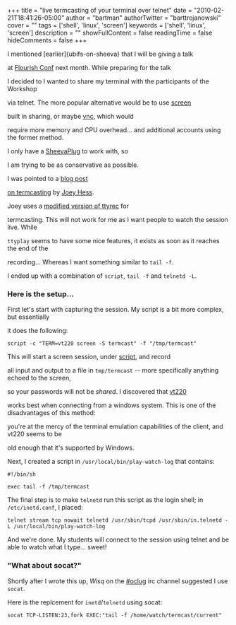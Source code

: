 +++
title = "live termcasting of your terminal over telnet"
date = "2010-02-21T18:41:26-05:00"
author = "bartman"
authorTwitter = "barttrojanowski"
cover = ""
tags = ['shell', 'linux', 'screen']
keywords = ['shell', 'linux', 'screen']
description = ""
showFullContent = false
readingTime = false
hideComments = false
+++

I mentioned [earlier]{ubifs-on-sheeva} that I will be giving a talk 

at [Flourish Conf](http://flourishconf.com/) next month.  While preparing for the talk

I decided to I wanted to share my terminal with the participants of the Workshop

via telnet.  The more popular alternative would be to use [screen](http://en.wikipedia.org/wiki/GNU_Screen)

built in sharing, or maybe [vnc](http://en.wikipedia.org/wiki/Vnc), which would

require more memory and CPU overhead...  and additional accounts using the former method.

I only have a [SheevaPlug](http://en.wikipedia.org/wiki/SheevaPlug) to work with, so

I am trying to be as conservative as possible.



<!--more-->



I was pointed to a [blog post](http://joey.kitenet.net/blog/entry/started_termcasting/)

[on termcasting](http://joey.kitenet.net/termcast/) by [Joey Hess](http://joey.kitenet.net).

Joey uses a [modified version of ttyrec](http://git.kitenet.net/?p=ttyrec.git) for 

termcasting.  This will not work for me as I want people to watch the session live.  While

`ttyplay` seems to have some nice features, it exists as soon as it reaches the end of the

recording... Whereas I want something similar to `tail -f`.



I ended up with a combination of `script`, `tail -f` and `telnetd -L`.



### Here is the setup...



First let's start with capturing the session.  My script is a bit more complex, but essentially

it does the following:



    script -c "TERM=vt220 screen -S termcast" -f "/tmp/termcast"



This will start a screen session, under [script](http://en.wikipedia.org/wiki/Script_(Unix)), and record

all input and output to a file in `tmp/termcast` -- more specifically anything echoed to the screen,

so your passwords will not be *shared*.  I discovered that [vt220](http://en.wikipedia.org/wiki/VT220)

works best when connecting from a windows system.  This is one of the disadvantages of this method:

you're at the mercy of the terminal emulation capabilities of the client, and vt220 seems to be 

old enough that it's supported by Windows.



Next, I created a script in `/usr/local/bin/play-watch-log` that contains:



    #!/bin/sh

    exec tail -f /tmp/termcast



The final step is to make `telnetd` run this script as the login shell; in `/etc/inetd.conf`, I placed:



    telnet stream tcp nowait telnetd /usr/sbin/tcpd /usr/sbin/in.telnetd -L /usr/local/bin/play-watch-log



And we're done.  My students will connect to the session using telnet and be able to watch what I type... sweet!



### "What about socat?"



Shortly after I wrote this up, *Wisq* on the [#oclug](http://oclug.on.ca) irc channel suggested I use `socat`.



Here is the replcement for `inetd`/`telnetd` using socat:



    socat TCP-LISTEN:23,fork EXEC:"tail -f /home/watch/termcast/current"
